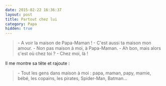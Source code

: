 ```yaml
---
date: 2015-02-22 16:36:37
layout: post
title: Partout chez lui
category: Papa
hidden: true
---
```


> \- A voir la maison de Papa-Maman !
> \- C'est aussi ta maison mon amour.
> \- Non pas maison à moi, à Papa-Maman.
> \- Ah bon, mais alors c'est où chez toi ?
> \- Chez moi, là !

Il me montre sa tête et rajoute :

> \- Tout les gens dans maison à moi : papa, maman, papy, mamie, bébé, les copains, les pirates, Spider-Man, Batman...

